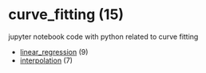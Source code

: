 # curve_fitting (15)
jupyter notebook code with python related to curve fitting

+ [linear_regression](linear_regression/README.md) (9)
+ [interpolation](interpolation/README.md) (7)
